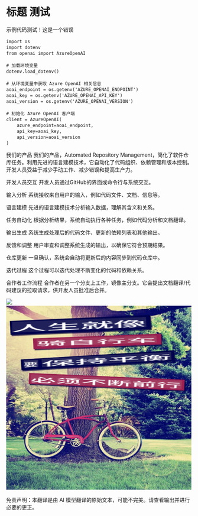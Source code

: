 # 标题 测试


示例代码测试！这是一个错误
```
import os
import dotenv
from openai import AzureOpenAI

# 加载环境变量
dotenv.load_dotenv()

# 从环境变量中获取 Azure OpenAI 相关信息
aoai_endpoint = os.getenv('AZURE_OPENAI_ENDPOINT')
aoai_key = os.getenv('AZURE_OPENAI_API_KEY')
aoai_version = os.getenv('AZURE_OPENAI_VERSION')

# 初始化 Azure OpenAI 客户端
client = AzureOpenAI(
    azure_endpoint=aoai_endpoint,
    api_key=aoai_key,
    api_version=aoai_version
)
```

我们的产品
我们的产品，Automated Repository Management，简化了软件仓库任务。利用先进的语言建模技术，它自动化了代码组织、依赖管理和版本控制。开发人员受益于减少手动工作、减少错误和提高生产力。

开发人员交互
开发人员通过GitHub的界面或命令行与系统交互。

输入分析
系统接收来自用户的输入，例如代码文件、文档、信息等。

语言建模
先进的语言建模技术分析输入数据，理解其含义和关系。

任务自动化
根据分析结果，系统自动执行各种任务，例如代码分析和文档翻译。

输出生成
系统生成处理后的代码文件、更新的依赖列表和其他输出。

反馈和调整
用户审查和调整系统生成的输出，以确保它符合预期结果。

仓库更新
一旦确认，系统会自动将更新后的内容同步到代码仓库中。

迭代过程
这个过程可以迭代处理不断变化的代码和依赖关系。

合作者工作流程
合作者在另一个分支上工作，镜像主分支。它会提出文档翻译/代码建议的拉取请求，供开发人员批准后合并。

![](https://upload.wikimedia.org/wikipedia/commons/thumb/7/77/Google_Images_2015_logo.svg/1200px-Google_Images_2015_logo.svg.png)
![](./translated_images/bicycle.e5987a077c36459b31452b5f6322a930fe95440ab29aeb9c7cbea92148cbe694.zh.png)


免责声明：本翻译是由 AI 模型翻译的原始文本，可能不完美。请查看输出并进行必要的更正。